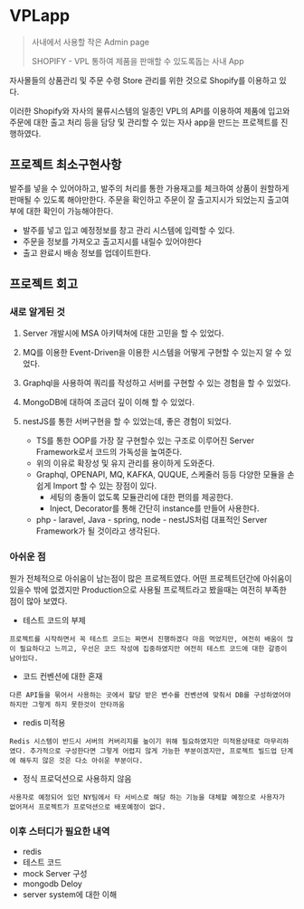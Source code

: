 # VPLapp

> 사내에서 사용할 작은 Admin page 
> 
> SHOPIFY - VPL 통하여 제품을 판매할 수 있도록돕는 사내 App

자사몰들의 상품관리 및 주문 수령 Store 관리를 위한 것으로 Shopify를 이용하고 있다.

이러한 Shopify와 자사의 물류시스템의 일종인 VPL의 API를 이용하여 제품에 입고와 주문에 대한 출고 처리 등을 담당 및 관리할 수 있는 자사 app을 만드는 프로젝트를 진행하였다.

## 프로젝트 최소구현사항

발주를 넣을 수 있어야하고, 발주의 처리를 통한 가용재고를 체크하여 상품이 원할하게 판매될 수 있도록 해야만한다.
주문을 확인하고 주문이 잘 출고지시가 되었는지 출고여부에 대한 확인이 가능해야한다.

- 발주를 넣고 입고 예정정보를 창고 관리 시스템에 입력할 수 있다.
- 주문을 정보를 가져오고 출고지시를 내릴수 있어야한다
- 출고 완료시 배송 정보를 업데이트한다.

## 프로젝트 회고

### 새로 알게된 것

1. Server 개발시에 MSA 아키텍쳐에 대한 고민을 할 수 있었다.
   
2. MQ를 이용한 Event-Driven을 이용한 시스템을 어떻게 구현할 수 있는지 알 수 있었다.
   
3. Graphql을 사용하여 쿼리를 작성하고 서버를 구현할 수 있는 경험을 할 수 있었다.
   
4. MongoDB에 대하여 조금더 깊이 이해 할 수 있었다.
   
5. nestJS를 통한 서버구현을 할 수 있었는데, 좋은 경험이 되었다.
   - TS를 통한 OOP를 가장 잘 구현할수 있는 구조로 이루어진 Server Framework로서 코드의 가독성을 높여준다.
   - 위의 이유로 확장성 및 유지 관리를 용이하게 도와준다.
   - Graphql, OPENAPI, MQ, KAFKA, QUQUE, 스케줄러 등등 다양한 모듈을 손쉽게 Import 할 수 있는 장점이 있다.
     - 세팅의 충돌이 없도록 모듈관리에 대한 편의를 제공한다.
     - Inject, Decorator를 통해 간단히 instance를 만들어 사용한다.
   - php - laravel, Java - spring, node - nestJS처럼 대표적인 Server Framework가 될 것이라고 생각된다.

### 아쉬운 점

뭔가 전체적으로 아쉬움이 남는점이 많은 프로젝트였다. 어떤 프로젝트던간에 아쉬움이 있을수 밖에 없겠지만 Production으로 사용될 프로젝트라고 봤을때는 여전히 부족한 점이 많아 보였다.

- 테스트 코드의 부제

`프로젝트를 시작하면서 꼭 테스트 코드는 짜면서 진행하겠다 마음 먹었지만, 여전히 배움이 많이 필요하다고 느끼고, 우선은 코드 작성에 집중하였지만 여전히 테스트 코드에 대한 갈증이 남아있다.`

- 코드 컨벤션에 대한 혼재

`다른 API들을 묶어서 사용하는 곳에서 할당 받은 변수를 컨벤션에 맞춰서 DB를 구성하였어야 하지만 그렇게 하지 못한것이 안타까움`

- redis 미적용

`Redis 시스템이 반드시 서버의 커버리지를 높이기 위해 필요하였지만 미적용상태로 마무리하였다. 추가적으로 구성한다면 그렇게 어렵지 않게 가능한 부분이겠지만, 프로젝트 빌드업 단계에 해두지 않은 것은 다소 아쉬운 부분이다.`

- 정식 프로덕션으로 사용하지 않음

`사용자로 예정되어 있던 NY팀에서 타 서비스로 해당 하는 기능을 대체할 예정으로 사용자가 없어져서 프로젝트가 프로덕션으로 배포예정이 없다.`

### 이후 스터디가 필요한 내역

- redis
- 테스트 코드
- mock Server 구성
- mongodb Deloy
- server system에 대한 이해